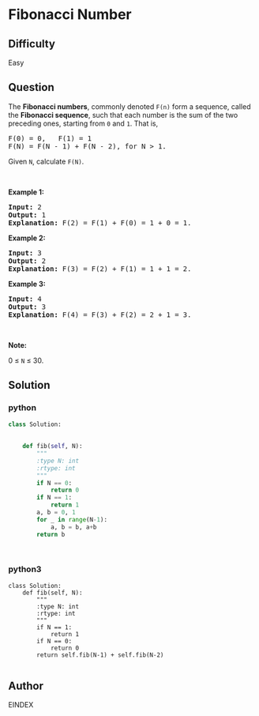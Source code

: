 # Fibonacci Number

## Difficulty
Easy

## Question
<p>The&nbsp;<b>Fibonacci numbers</b>, commonly denoted&nbsp;<code>F(n)</code>&nbsp;form a sequence, called the&nbsp;<b>Fibonacci sequence</b>, such that each number is the sum of the two preceding ones, starting from <code>0</code> and <code>1</code>. That is,</p>

<pre>
F(0) = 0,&nbsp; &nbsp;F(1)&nbsp;= 1
F(N) = F(N - 1) + F(N - 2), for N &gt; 1.
</pre>

<p>Given <code>N</code>, calculate <code>F(N)</code>.</p>

<p>&nbsp;</p>

<p><strong>Example 1:</strong></p>

<pre>
<strong>Input:</strong> 2
<strong>Output:</strong> 1
<strong>Explanation:</strong> F(2) = F(1) + F(0) = 1 + 0 = 1.
</pre>

<p><strong>Example 2:</strong></p>

<pre>
<strong>Input:</strong> 3
<strong>Output:</strong> 2
<strong>Explanation:</strong> F(3) = F(2) + F(1) = 1 + 1 = 2.
</pre>

<p><strong>Example 3:</strong></p>

<pre>
<strong>Input:</strong> 4
<strong>Output:</strong> 3
<strong>Explanation:</strong> F(4) = F(3) + F(2) = 2 + 1 = 3.
</pre>

<p>&nbsp;</p>

<p><strong>Note:</strong></p>

<p>0 &le; <code>N</code> &le; 30.</p>


## Solution
### python
```python
class Solution:
    
    
    def fib(self, N):
        """
        :type N: int
        :rtype: int
        """
        if N == 0:
            return 0
        if N == 1:
            return 1
        a, b = 0, 1
        for _ in range(N-1):
            a, b = b, a+b
        return b
            
        

```
### python3
```python3
class Solution:
    def fib(self, N):
        """
        :type N: int
        :rtype: int
        """
        if N == 1:
            return 1
        if N == 0:
            return 0
        return self.fib(N-1) + self.fib(N-2)
        
```

## Author
EINDEX